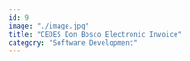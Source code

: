 ```yaml
---
id: 9
image: "./image.jpg"
title: "CEDES Don Bosco Electronic Invoice"
category: "Software Development"
---
```

